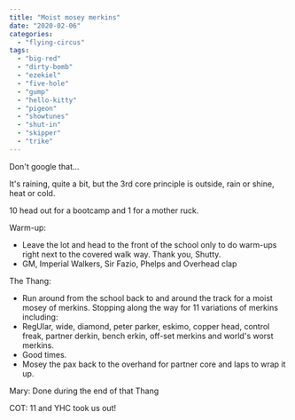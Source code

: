 ```yaml
---
title: "Moist mosey merkins"
date: "2020-02-06"
categories: 
  - "flying-circus"
tags: 
  - "big-red"
  - "dirty-bomb"
  - "ezekiel"
  - "five-hole"
  - "gump"
  - "hello-kitty"
  - "pigeon"
  - "showtunes"
  - "shut-in"
  - "skipper"
  - "trike"
---
```


Don't google that...

It's raining, quite a bit, but the 3rd core principle is outside, rain or shine, heat or cold.

10 head out for a bootcamp and 1 for a mother ruck.

Warm-up:

- Leave the lot and head to the front of the school only to do warm-ups right next to the covered walk way. Thank you, Shutty.
- GM, Imperial Walkers, Sir Fazio, Phelps and Overhead clap

The Thang:

- Run around from the school back to and around the track for a moist mosey of merkins. Stopping along the way for 11 variations of merkins including:
- RegUlar, wide, diamond, peter parker, eskimo, copper head, control freak, partner derkin, bench erkin, off-set merkins and world's worst merkins.
- Good times.
- Mosey the pax back to the overhand for partner core and laps to wrap it up.

Mary: Done during the end of that Thang

COT: 11 and YHC took us out!
